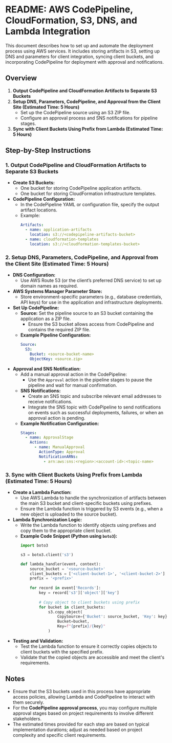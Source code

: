# README: AWS CodePipeline, CloudFormation, S3, DNS, and Lambda Integration

This document describes how to set up and automate the deployment process using AWS services. It includes storing artifacts in S3, setting up DNS and parameters for client integration, syncing client buckets, and incorporating CodePipeline for deployment with approval and notifications.

## Overview

1. **Output CodePipeline and CloudFormation Artifacts to Separate S3 Buckets**
2. **Setup DNS, Parameters, CodePipeline, and Approval from the Client Site (Estimated Time: 5 Hours)**
    - Set up the CodePipeline source using an S3 ZIP file.
    - Configure an approval process and SNS notifications for pipeline stages.
3. **Sync with Client Buckets Using Prefix from Lambda (Estimated Time: 5 Hours)**

## Step-by-Step Instructions

### 1. Output CodePipeline and CloudFormation Artifacts to Separate S3 Buckets

- **Create S3 Buckets:**
  - One bucket for storing CodePipeline application artifacts.
  - One bucket for storing CloudFormation infrastructure templates.
- **CodePipeline Configuration:** 
  - In the CodePipeline YAML or configuration file, specify the output artifact locations.
  - Example:
    ```yaml
    Artifacts:
      - name: application-artifacts
        location: s3://<codepipeline-artifacts-bucket>
      - name: cloudformation-templates
        location: s3://<cloudformation-templates-bucket>
    ```

### 2. Setup DNS, Parameters, CodePipeline, and Approval from the Client Site (Estimated Time: 5 Hours)

- **DNS Configuration:**
  - Use AWS Route 53 (or the client’s preferred DNS service) to set up domain names as required.
- **AWS Systems Manager Parameter Store:**
  - Store environment-specific parameters (e.g., database credentials, API keys) for use in the application and infrastructure deployments.
- **Set Up CodePipeline:**
  - **Source:** Set the pipeline source to an S3 bucket containing the application as a ZIP file.
    - Ensure the S3 bucket allows access from CodePipeline and contains the required ZIP file.
  - **Example Pipeline Configuration:**
    ```yaml
    Source:
      S3:
        Bucket: <source-bucket-name>
        ObjectKey: <source.zip>
    ```
- **Approval and SNS Notification:**
  - Add a manual approval action in the CodePipeline:
    - Use the `Approval` action in the pipeline stages to pause the pipeline and wait for manual confirmation.
  - **SNS Notifications:**
    - Create an SNS topic and subscribe relevant email addresses to receive notifications.
    - Integrate the SNS topic with CodePipeline to send notifications on events such as successful deployments, failures, or when an approval action is pending.
  - **Example Notification Configuration:**
    ```yaml
    Stages:
      - name: ApprovalStage
        Actions:
          - name: ManualApproval
            ActionType: Approval
            NotificationARNs: 
              - arn:aws:sns:<region>:<account-id>:<topic-name>
    ```

### 3. Sync with Client Buckets Using Prefix from Lambda (Estimated Time: 5 Hours)

- **Create a Lambda Function:**
  - Use AWS Lambda to handle the synchronization of artifacts between the main S3 bucket and client-specific buckets using prefixes.
  - Ensure the Lambda function is triggered by S3 events (e.g., when a new object is uploaded to the source bucket).
- **Lambda Synchronization Logic:**
  - Write the Lambda function to identify objects using prefixes and copy them to the appropriate client bucket.
  - **Example Code Snippet (Python using `boto3`):**
    ```python
    import boto3

    s3 = boto3.client('s3')

    def lambda_handler(event, context):
        source_bucket = '<source-bucket>'
        client_buckets = ['<client-bucket-1>', '<client-bucket-2>']
        prefix = '<prefix>'
        
        for record in event['Records']:
            key = record['s3']['object']['key']
            
            # Copy object to client buckets using prefix
            for bucket in client_buckets:
                s3.copy_object(
                    CopySource={'Bucket': source_bucket, 'Key': key},
                    Bucket=bucket,
                    Key=f"{prefix}/{key}"
                )
    ```
- **Testing and Validation:**
  - Test the Lambda function to ensure it correctly copies objects to client buckets with the specified prefix.
  - Validate that the copied objects are accessible and meet the client's requirements.

## Notes

- Ensure that the S3 buckets used in this process have appropriate access policies, allowing Lambda and CodePipeline to interact with them securely.
- For the **CodePipeline approval process**, you may configure multiple approval stages based on project requirements to involve different stakeholders.
- The estimated times provided for each step are based on typical implementation durations; adjust as needed based on project complexity and specific client requirements.
